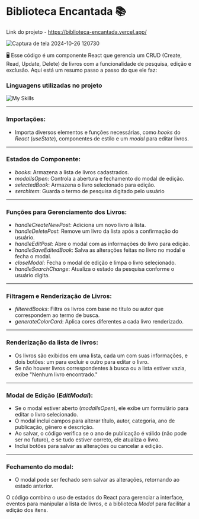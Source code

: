 # Biblioteca Encantada 📚

Link do projeto - https://biblioteca-encantada.vercel.app/

![Captura de tela 2024-10-26 120730](https://github.com/user-attachments/assets/82874bb4-160c-4ab5-9118-0120cf786870)

🖥️ Esse código é um componente React que gerencia um CRUD (Create, Read, Update, Delete) de livros com a funcionalidade de pesquisa, edição e exclusão. Aqui está um resumo passo a passo do que ele faz:

### Linguagens utilizadas no projeto
![My Skills](https://skillicons.dev/icons?i=react,vite,typescript,css,html,javascript)
<hr/>

### Importações:
- Importa diversos elementos e funções necessárias, como *hooks* do *React* (*useState*), componentes de estilo e um *modal* para editar livros.
<hr/>

### Estados do Componente:
- *books*: Armazena a lista de livros cadastrados.
- *modalIsOpen*: Controla a abertura e fechamento do modal de edição.
- *selectedBook*: Armazena o livro selecionado para edição.
- *serchItem*: Guarda o termo de pesquisa digitado pelo usuário
<hr/>


### Funções para Gerenciamento dos Livros: 
- *handleCreateNewPost*: Adiciona um novo livro à lista.
- *handleDeletePost*: Remove um livro da lista após a confirmação do usuário.
- *handleEditPost*: Abre o modal com as informações do livro para edição.
- *handleSaveEditedBook*: Salva as alterações feitas no livro no modal e fecha o modal.
- *closeModal*: Fecha o modal de edição e limpa o livro selecionado.
- *handleSearchChange*: Atualiza o estado da pesquisa conforme o usuário digita.
<hr/>

 
### Filtragem e Renderização de Livros:
- *filteredBooks*: Filtra os livros com base no título ou autor que correspondem ao termo de busca.
- *generateColorCard*: Aplica cores diferentes a cada livro renderizado.
<hr/>


### Renderização da lista de livros:
- Os livros são exibidos em uma lista, cada um com suas informações, e dois botões: um para excluir e outro para editar o livro.
- Se não houver livros correspondentes à busca ou a lista estiver vazia, exibe "Nenhum livro encontrado."
<hr/>


### Modal de Edição (*EditModal*):
- Se o modal estiver aberto (*modalIsOpen*), ele exibe um formulário para editar o livro selecionado.
- O modal inclui campos para alterar título, autor, categoria, ano de publicação, gênero e descrição.
- Ao salvar, o código verifica se o ano de publicação é válido (não pode ser no futuro), e se tudo estiver correto, ele atualiza o livro.
- Inclui botões para salvar as alterações ou cancelar a edição.
<hr/>


### Fechamento do modal:
- O modal pode ser fechado sem salvar as alterações, retornando ao estado anterior.


O código combina o uso de estados do React para gerenciar a interface, eventos para manipular a lista de livros, e a biblioteca *Modal* para facilitar a edição dos itens.
